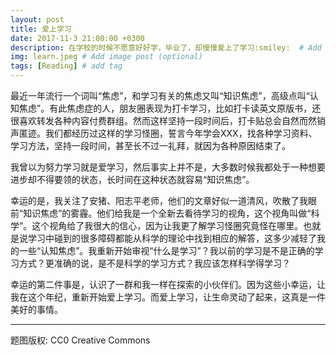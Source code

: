 ```yaml
---
layout: post
title: 爱上学习
date: 2017-11-3 21:00:00 +0300
description: 在学校的时候不愿意好好学，毕业了，却慢慢爱上了学习:smiley:  # Add post description (optional)
img: learn.jpeg # Add image post (optional)
tags: [Reading] # add tag
---
```


最近一年流行一个词叫“焦虑”，和学习有关的焦虑又叫“知识焦虑”，高级点叫“认知焦虑”。有此焦虑症的人，朋友圈表现为打卡学习，比如打卡读英文原版书，还很喜欢转发各种内容付费群组。然而这样坚持一段时间后，打卡贴总会自然而然销声匿迹。我们都经历过这样的学习怪圈，誓言今年学会XXX，找各种学习资料、学习方法，坚持一段时间，甚至长不过一礼拜，就因为各种原因结束了。

我曾以为努力学习就是爱学习，然后事实上并不是，大多数时候我都处于一种想要进步却不得要领的状态，长时间在这种状态就容易“知识焦虑”。

幸运的是，我关注了安猪、阳志平老师，他们的文章好似一道清风，吹散了我眼前“知识焦虑”的雾霾。他们给我是一个全新去看待学习的视角，这个视角叫做“科学”。这个视角给了我很大的信心，因为让我更了解学习怪圈究竟怪在哪里。也就是说学习中碰到的很多障碍都能从科学的理论中找到相应的解答，这多少减轻了我的一些“认知焦虑”。我重新开始审视“什么是学习”？我以前的学习是不是正确的学习方式？更准确的说，是不是科学的学习方式？我应该怎样科学得学习？

幸运的第二件事是，认识了一群和我一样在探索的小伙伴们。因为这些小幸运，让我在这个年纪，重新开始爱上学习。而爱上学习，让生命灵动了起来，这真是一件美好的事情。

------------
题图版权: CC0 Creative Commons
